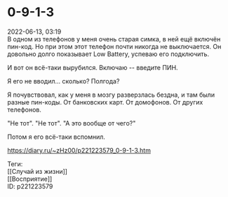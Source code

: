 0-9-1-3
========

   
 2022-06-13, 03:19   
  В одном из телефонов у меня очень старая симка, в ней ещё включён пин-код. Но при этом этот телефон почти никогда не выключается. Он довольно долго показывает Low Battery, успеваю его подключить.   
   
 И вот он всё-таки вырубился. Включаю -- введите ПИН.   
   
 Я его не вводил... сколько? Полгода?   
   
 Я почувствовал, как у меня в мозгу разверзлась бездна, и там были разные пин-коды. От банковских карт. От домофонов. От других телефонов.   
   
 "Не тот". "Не тот". "А это вообще от чего?"   
   
 Потом я его всё-таки вспомнил.   
    
 <https://diary.ru/~zHz00/p221223579_0-9-1-3.htm>   
   
 Теги:   
 [[Случай из жизни]]   
 [[Восприятие]]   
 ID: p221223579